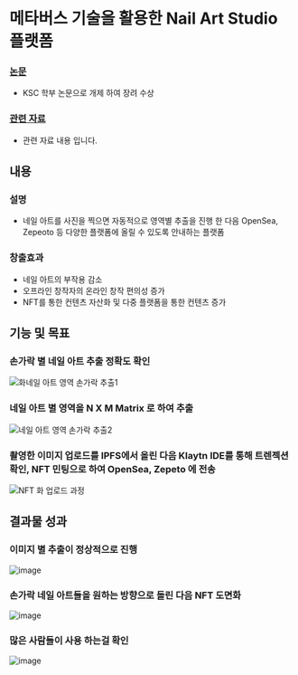 # 메타버스 기술을 활용한 Nail Art Studio 플랫폼


### [논문](http://www.riss.kr/search/detail/DetailView.do?p_mat_type=1a0202e37d52c72d&control_no=2b74a069d1ebaab66aae8a972f9116fb)
+ KSC 학부 논문으로 개제 하여 장려 수상
 
### [관련 자료](http://board.sejong.ac.kr/boardview.do?pkid=154050&currentPage=1&searchField=D.TITLE&siteGubun=19&menuGubun=1&bbsConfigFK=804&searchLowItem=ALL&searchValue=%EB%84%A4%EC%9D%BC)
+ 관련 자료 내용 입니다.
 
 ## 내용

### 설명 

+ 네일 아트를 사진을 찍으면 자동적으로 영역별 추출을 진행 한 다음 OpenSea, Zepeoto 등 다양한 플랫폼에 올릴 수 있도록 안내하는 플랫폼

### 창출효과 
+ 네일 아트의 부작용 감소 
+ 오프라인 창작자의 온라인 창작 편의성 증가
+ NFT를 통한 컨텐츠 자산화 및 다중 플랫폼을 통한 컨텐츠 증가
 

## 기능 및 목표 

### 손가락 별 네일 아트 추출 정확도 확인

![화네일 아트 영역 손가락 추출1](https://user-images.githubusercontent.com/68593892/235696943-29d13448-7218-478a-a336-22190c3b806b.png)

### 네일 아트 별 영역을 N X M Matrix 로 하여 추출

![네일 아트 영역 손가락 추출2](https://user-images.githubusercontent.com/68593892/235696550-4c8bfbc4-7911-4daf-bf8a-bb15ce7605ee.png)

### 촬영한 이미지 업로드를 IPFS에서 올린 다음 Klaytn IDE를 통해 트렌젝션 확인, NFT 민팅으로 하여 OpenSea, Zepeto 에 전송

![ NFT 화 업로드 과정 ](https://user-images.githubusercontent.com/68593892/235697100-2d58a958-3817-416f-894d-066e5a9abea7.png)


## 결과물 성과

### 이미지 별 추출이 정상적으로 진행

![image](https://user-images.githubusercontent.com/68593892/235697414-9a6b64ea-3009-4e31-b408-d60257227b6c.png)

### 손가락 네일 아트들을 원하는 방향으로 돌린 다음 NFT 도면화

![image](https://user-images.githubusercontent.com/68593892/235698797-11997078-d7a9-4201-a32b-4a0e745a42db.png)

### 많은 사람들이 사용 하는걸 확인

![image](https://user-images.githubusercontent.com/68593892/235699121-07779580-8fd5-4e55-8400-b50a5aeed960.png)


